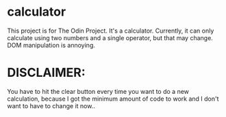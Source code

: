 # calculator
This project is for The Odin Project. It's a calculator. Currently, it can only calculate using two numbers and a single operator, but that may change. DOM manipulation is annoying.
# DISCLAIMER:
You have to hit the clear button every time you want to do a new calculation, because I got the minimum amount of code to work and I don't want to have to change it now..
